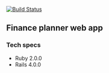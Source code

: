 [![Build Status](https://travis-ci.org/badmanski/finance.svg?branch=master)](https://travis-ci.org/badmanski/finance)
## Finance planner web app

### Tech specs
* Ruby 2.0.0
* Rails 4.0.0